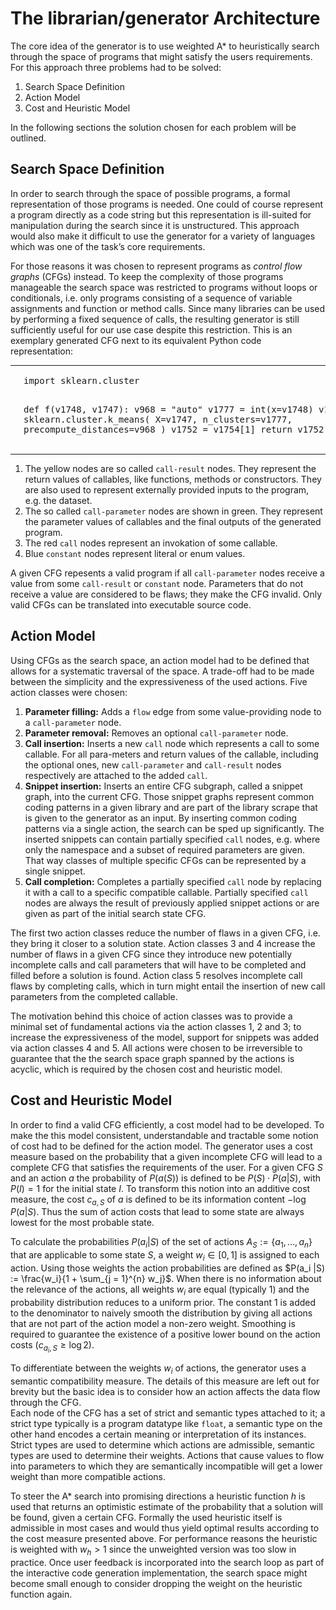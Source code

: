 # The librarian/generator Architecture
<!--lint disable no-shortcut-reference-link-->
<!--lint disable no-undefined-references-->

The core idea of the generator is to use weighted A* to heuristically search through the space of programs that might satisfy the users requirements.
For this approach three problems had to be solved:
1. Search Space Definition
2. Action Model
3. Cost and Heuristic Model

In the following sections the solution chosen for each problem will be outlined.

## Search Space Definition

In order to search through the space of possible programs, a formal representation of those programs is needed.
One could of course represent a program directly as a code string but this representation is ill-suited for manipulation during the search since it is unstructured.
This approach would also make it difficult to use the generator for a variety of languages which was one of the task’s core requirements.

For those reasons it was chosen to represent programs as *control flow  graphs* (CFGs) instead.
To keep the complexity of those programs manageable the search space was restricted to programs without loops or conditionals, i.e. only programs consisting of a sequence of variable assignments and function or method calls.
Since many libraries can be used by performing a fixed sequence of calls, the resulting generator is still sufficiently useful for our use case despite this restriction. 
This is an exemplary generated CFG next to its equivalent Python code representation:

<table border=0>
	<tr>
		<td width="50%"><img src="./kmeansFinalCFG.png"></td>
		<td><pre>
import sklearn.cluster

def f(v1748, v1747):
  v968 = "auto"
  v1777 = int(x=v1748)
  v1754 = sklearn.cluster.k_means(
    X=v1747,
	n_clusters=v1777,
	precompute_distances=v968
  )
  v1752 = v1754[1]
  return v1752</pre></td>
	</tr>
</table>

<div style="clear: left; margin-bottom: 1em;"></div>

1. The yellow nodes are so called `call-result` nodes.
	They represent the return values of callables, like functions, methods or constructors.
	They are also used to represent externally provided inputs to the program, e.g. the dataset.
1. The so called `call-parameter` nodes are shown in green.
	They represent the parameter values of callables and the final outputs of the generated program.
1. The red `call` nodes represent an invokation of some callable.
1. Blue `constant` nodes represent literal or enum values.

A given CFG repesents a valid program if all `call-parameter` nodes receive a value from some `call-result` or `constant` node.
Parameters that do not receive a value are considered to be flaws; they make the CFG invalid.
Only valid CFGs can be translated into executable source code.

## Action Model

Using CFGs as the search space, an action model had to be defined that allows for a systematic traversal of the space.
A trade-off had to be made between the simplicity and the expressiveness of the used actions.
Five action classes were chosen:
1. **Parameter filling:**
	Adds a `flow` edge from some value-providing node to a `call-parameter` node.
1. **Parameter removal:**
	Removes an optional `call-parameter` node.
1. **Call insertion:**
	Inserts a new `call` node which represents a call to some callable.
	For all para\-meters and return values of the callable, including the optional ones, new `call-parameter` and `call-result` nodes respectively are attached to the added `call`.
1. **Snippet insertion:**
	Inserts an entire CFG subgraph, called a snippet graph, into the current CFG.
	Those snippet graphs represent common coding patterns in a given library and are part of the library scrape that is given to the generator as an input.
	By inserting common coding patterns via a single action, the search can be sped up significantly.
	The inserted snippets can contain partially specified `call` nodes, e.g. where only the namespace and a subset of required parameters are given.
	That way classes of multiple specific CFGs can be represented by a single snippet.
1. **Call completion:**
	Completes a partially specified `call` node by replacing it with a call to a specific compatible callable.
	Partially specified `call` nodes are always the result of previously applied snippet actions or are given as part of the initial search state CFG.
	
The first two action classes reduce the number of flaws in a given CFG, i.e. they bring it closer to a solution state.
Action classes 3 and 4 increase the number of flaws in a given CFG since they introduce new potentially incomplete calls and call parameters that will have to be completed and filled before a solution is found.
Action class 5 resolves incomplete call flaws by completing calls, which in turn might entail the insertion of new call parameters from the completed callable.

The motivation behind this choice of action classes was to provide a minimal set of fundamental actions via the action classes 1, 2 and 3;
to increase the expressiveness of the model, support for snippets was added via action classes 4 and 5.
All actions were chosen to be irreversible to guarantee that the the search space graph spanned by the actions is acyclic, which is required by the chosen cost and heuristic model.

## Cost and Heuristic Model

In order to find a valid CFG efficiently, a cost model had to be developed.
To make the this model consistent, understandable and tractable some notion of cost had to be defined for the action model.
The generator uses a cost measure based on the probability that a given incomplete CFG will lead to a complete CFG that satisfies the requirements of the user.
For a given CFG $S$ and an action $a$ the probability of $P(a(S))$ is defined to be $P(S) \cdot P(a | S)$, with $P(I) = 1$ for the initial state $I$.
To transform this notion into an additive cost measure, the cost $c_{a,S}$ of $a$ is defined to be its information content $-\log P(a | S)$.
Thus the sum of action costs that lead to some state are always lowest for the most probable state.

To calculate the probabilities $P(a_i | S)$ of the set of actions $A_S := \{a_1, \dots, a_n\}$ that are applicable to some state $S$, a weight $w_i \in [0, 1]$ is assigned to each action.
Using those weights the action probabilities are defined as $P(a_i |S) := \frac{w_i}{1 + \sum_{j = 1}^{n} w_j}$.
When there is no information about the relevance of the actions, all weights $w_i$ are equal (typically $1$) and the probability distribution reduces to a uniform prior.
The constant 1 is added to the denominator to naively smooth the distribution by giving all actions that are not part of the action model a non-zero weight.
Smoothing is required to guarantee the existence of a positive lower bound on the action costs ($c_{a_i,S} \geq \log 2$).

To differentiate between the weights $w_i$ of actions, the generator uses a semantic compatibility measure.
The details of this measure are left out for brevity but the basic idea is to consider how an action affects the data flow through the CFG.\
Each node of the CFG has a set of strict and semantic types attached to it;
a strict type typically is a program datatype like `float`, a semantic type on the other hand encodes a certain meaning or interpretation of its instances.
Strict types are used to determine which actions are admissible, semantic types are used to determine their weights.
Actions that cause values to flow into parameters to which they are semantically incompatible will get a lower weight than more compatible actions.

To steer the A* search into promising directions a heuristic function $h$ is used that returns an optimistic estimate of the probability that a solution will be found, given a certain CFG.
Formally the used heuristic itself is admissible in most cases and would thus yield optimal results according to the cost measure presented above.
For performance reasons the heuristic is weighted with $w_h > 1$ since the unweighted version was too slow in practice.
Once user feedback is incorporated into the search loop as part of the interactive code generation implementation, the search space might become small enough to consider dropping the weight on the heuristic function again.
